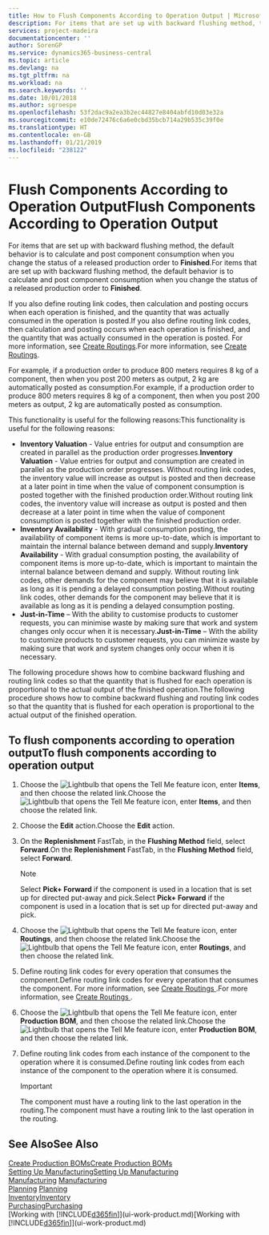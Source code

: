 ```yaml
---
title: How to Flush Components According to Operation Output | Microsoft Docs
description: For items that are set up with backward flushing method, the default behavior is to calculate and post component consumption when you change the status of a released production order to **Finished**. For more information, see Flushing Method.
services: project-madeira
documentationcenter: ''
author: SorenGP
ms.service: dynamics365-business-central
ms.topic: article
ms.devlang: na
ms.tgt_pltfrm: na
ms.workload: na
ms.search.keywords: ''
ms.date: 10/01/2018
ms.author: sgroespe
ms.openlocfilehash: 53f2dac9a2ea3b2ec44827e8404abfd10d03e32a
ms.sourcegitcommit: e10de72476c6a6e0cbd35bcb714a29b535c39f0e
ms.translationtype: HT
ms.contentlocale: en-GB
ms.lasthandoff: 01/21/2019
ms.locfileid: "238122"
---
```

# <a name="flush-components-according-to-operation-output"></a><span data-ttu-id="c3345-104">Flush Components According to Operation Output</span><span class="sxs-lookup"><span data-stu-id="c3345-104">Flush Components According to Operation Output</span></span>
<span data-ttu-id="c3345-105">For items that are set up with backward flushing method, the default behavior is to calculate and post component consumption when you change the status of a released production order to **Finished**.</span><span class="sxs-lookup"><span data-stu-id="c3345-105">For items that are set up with backward flushing method, the default behavior is to calculate and post component consumption when you change the status of a released production order to **Finished**.</span></span>  

<span data-ttu-id="c3345-106">If you also define routing link codes, then calculation and posting occurs when each operation is finished, and the quantity that was actually consumed in the operation is posted.</span><span class="sxs-lookup"><span data-stu-id="c3345-106">If you also define routing link codes, then calculation and posting occurs when each operation is finished, and the quantity that was actually consumed in the operation is posted.</span></span> <span data-ttu-id="c3345-107">For more information, see [Create Routings](production-how-to-create-routings.md).</span><span class="sxs-lookup"><span data-stu-id="c3345-107">For more information, see [Create Routings](production-how-to-create-routings.md).</span></span>  

<span data-ttu-id="c3345-108">For example, if a production order to produce 800 meters requires 8 kg of a component, then when you post 200 meters as output, 2 kg are automatically posted as consumption.</span><span class="sxs-lookup"><span data-stu-id="c3345-108">For example, if a production order to produce 800 meters requires 8 kg of a component, then when you post 200 meters as output, 2 kg are automatically posted as consumption.</span></span>  

<span data-ttu-id="c3345-109">This functionality is useful for the following reasons:</span><span class="sxs-lookup"><span data-stu-id="c3345-109">This functionality is useful for the following reasons:</span></span>  

-   <span data-ttu-id="c3345-110">**Inventory Valuation** - Value entries for output and consumption are created in parallel as the production order progresses.</span><span class="sxs-lookup"><span data-stu-id="c3345-110">**Inventory Valuation** - Value entries for output and consumption are created in parallel as the production order progresses.</span></span> <span data-ttu-id="c3345-111">Without routing link codes, the inventory value will increase as output is posted and then decrease at a later point in time when the value of component consumption is posted together with the finished production order.</span><span class="sxs-lookup"><span data-stu-id="c3345-111">Without routing link codes, the inventory value will increase as output is posted and then decrease at a later point in time when the value of component consumption is posted together with the finished production order.</span></span>  
-   <span data-ttu-id="c3345-112">**Inventory Availability** - With gradual consumption posting, the availability of component items is more up-to-date, which is important to maintain the internal balance between demand and supply.</span><span class="sxs-lookup"><span data-stu-id="c3345-112">**Inventory Availability** - With gradual consumption posting, the availability of component items is more up-to-date, which is important to maintain the internal balance between demand and supply.</span></span> <span data-ttu-id="c3345-113">Without routing link codes, other demands for the component may believe that it is available as long as it is pending a delayed consumption posting.</span><span class="sxs-lookup"><span data-stu-id="c3345-113">Without routing link codes, other demands for the component may believe that it is available as long as it is pending a delayed consumption posting.</span></span>  
-   <span data-ttu-id="c3345-114">**Just-in-Time** – With the ability to customise products to customer requests, you can minimise waste by making sure that work and system changes only occur when it is necessary.</span><span class="sxs-lookup"><span data-stu-id="c3345-114">**Just-in-Time** – With the ability to customize products to customer requests, you can minimize waste by making sure that work and system changes only occur when it is necessary.</span></span>  

<span data-ttu-id="c3345-115">The following procedure shows how to combine backward flushing and routing link codes so that the quantity that is flushed for each operation is proportional to the actual output of the finished operation.</span><span class="sxs-lookup"><span data-stu-id="c3345-115">The following procedure shows how to combine backward flushing and routing link codes so that the quantity that is flushed for each operation is proportional to the actual output of the finished operation.</span></span>  

## <a name="to-flush-components-according-to-operation-output"></a><span data-ttu-id="c3345-116">To flush components according to operation output</span><span class="sxs-lookup"><span data-stu-id="c3345-116">To flush components according to operation output</span></span>  
1.  <span data-ttu-id="c3345-117">Choose the ![Lightbulb that opens the Tell Me feature](media/ui-search/search_small.png "Tell me what you want to do") icon, enter **Items**, and then choose the related link.</span><span class="sxs-lookup"><span data-stu-id="c3345-117">Choose the ![Lightbulb that opens the Tell Me feature](media/ui-search/search_small.png "Tell me what you want to do") icon, enter **Items**, and then choose the related link.</span></span>  
2.  <span data-ttu-id="c3345-118">Choose the **Edit** action.</span><span class="sxs-lookup"><span data-stu-id="c3345-118">Choose the **Edit** action.</span></span>  
3.  <span data-ttu-id="c3345-119">On the **Replenishment** FastTab, in the **Flushing Method** field, select **Forward**.</span><span class="sxs-lookup"><span data-stu-id="c3345-119">On the **Replenishment** FastTab, in the **Flushing Method** field, select **Forward**.</span></span>  

    > [!NOTE]  
    >  <span data-ttu-id="c3345-120">Select **Pick+ Forward** if the component is used in a location that is set up for directed put-away and pick.</span><span class="sxs-lookup"><span data-stu-id="c3345-120">Select **Pick+ Forward** if the component is used in a location that is set up for directed put-away and pick.</span></span>  

4.  <span data-ttu-id="c3345-121">Choose the ![Lightbulb that opens the Tell Me feature](media/ui-search/search_small.png "Tell me what you want to do") icon, enter **Routings**, and then choose the related link.</span><span class="sxs-lookup"><span data-stu-id="c3345-121">Choose the ![Lightbulb that opens the Tell Me feature](media/ui-search/search_small.png "Tell me what you want to do") icon, enter **Routings**, and then choose the related link.</span></span>  
5.  <span data-ttu-id="c3345-122">Define routing link codes for every operation that consumes the component.</span><span class="sxs-lookup"><span data-stu-id="c3345-122">Define routing link codes for every operation that consumes the component.</span></span> <span data-ttu-id="c3345-123">For more information, see [Create Routings ](production-how-to-create-routings.md).</span><span class="sxs-lookup"><span data-stu-id="c3345-123">For more information, see [Create Routings ](production-how-to-create-routings.md).</span></span>  
6.  <span data-ttu-id="c3345-124">Choose the ![Lightbulb that opens the Tell Me feature](media/ui-search/search_small.png "Tell me what you want to do") icon, enter **Production BOM**, and then choose the related link.</span><span class="sxs-lookup"><span data-stu-id="c3345-124">Choose the ![Lightbulb that opens the Tell Me feature](media/ui-search/search_small.png "Tell me what you want to do") icon, enter **Production BOM**, and then choose the related link.</span></span>  
7.  <span data-ttu-id="c3345-125">Define routing link codes from each instance of the component to the operation where it is consumed.</span><span class="sxs-lookup"><span data-stu-id="c3345-125">Define routing link codes from each instance of the component to the operation where it is consumed.</span></span>

    > [!IMPORTANT]  
    >  <span data-ttu-id="c3345-126">The component must have a routing link to the last operation in the routing.</span><span class="sxs-lookup"><span data-stu-id="c3345-126">The component must have a routing link to the last operation in the routing.</span></span>  

## <a name="see-also"></a><span data-ttu-id="c3345-127">See Also</span><span class="sxs-lookup"><span data-stu-id="c3345-127">See Also</span></span>  
[<span data-ttu-id="c3345-128">Create Production BOMs</span><span class="sxs-lookup"><span data-stu-id="c3345-128">Create Production BOMs</span></span>](production-how-to-create-production-boms.md)  
[<span data-ttu-id="c3345-129">Setting Up Manufacturing</span><span class="sxs-lookup"><span data-stu-id="c3345-129">Setting Up Manufacturing</span></span>](production-configure-production-processes.md)  
<span data-ttu-id="c3345-130">[Manufacturing](production-manage-manufacturing.md)  </span><span class="sxs-lookup"><span data-stu-id="c3345-130">[Manufacturing](production-manage-manufacturing.md)  </span></span>  
<span data-ttu-id="c3345-131">[Planning](production-planning.md) </span><span class="sxs-lookup"><span data-stu-id="c3345-131">[Planning](production-planning.md) </span></span>  
[<span data-ttu-id="c3345-132">Inventory</span><span class="sxs-lookup"><span data-stu-id="c3345-132">Inventory</span></span>](inventory-manage-inventory.md)  
[<span data-ttu-id="c3345-133">Purchasing</span><span class="sxs-lookup"><span data-stu-id="c3345-133">Purchasing</span></span>](purchasing-manage-purchasing.md)  
<span data-ttu-id="c3345-134">[Working with [!INCLUDE[d365fin](includes/d365fin_md.md)]](ui-work-product.md)</span><span class="sxs-lookup"><span data-stu-id="c3345-134">[Working with [!INCLUDE[d365fin](includes/d365fin_md.md)]](ui-work-product.md)</span></span>
